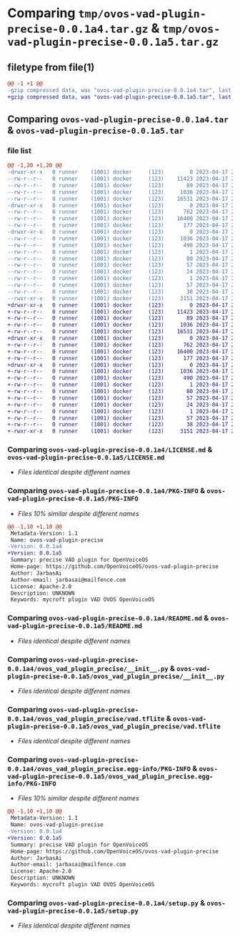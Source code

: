 # Comparing `tmp/ovos-vad-plugin-precise-0.0.1a4.tar.gz` & `tmp/ovos-vad-plugin-precise-0.0.1a5.tar.gz`

## filetype from file(1)

```diff
@@ -1 +1 @@
-gzip compressed data, was "ovos-vad-plugin-precise-0.0.1a4.tar", last modified: Mon Apr 17 21:29:26 2023, max compression
+gzip compressed data, was "ovos-vad-plugin-precise-0.0.1a5.tar", last modified: Mon Apr 17 21:29:49 2023, max compression
```

## Comparing `ovos-vad-plugin-precise-0.0.1a4.tar` & `ovos-vad-plugin-precise-0.0.1a5.tar`

### file list

```diff
@@ -1,20 +1,20 @@
-drwxr-xr-x   0 runner    (1001) docker     (123)        0 2023-04-17 21:29:26.741860 ovos-vad-plugin-precise-0.0.1a4/
--rw-r--r--   0 runner    (1001) docker     (123)    11423 2023-04-17 21:29:19.000000 ovos-vad-plugin-precise-0.0.1a4/LICENSE.md
--rw-r--r--   0 runner    (1001) docker     (123)       89 2023-04-17 21:29:19.000000 ovos-vad-plugin-precise-0.0.1a4/MANIFEST.in
--rw-r--r--   0 runner    (1001) docker     (123)     1036 2023-04-17 21:29:26.741860 ovos-vad-plugin-precise-0.0.1a4/PKG-INFO
--rw-r--r--   0 runner    (1001) docker     (123)    16531 2023-04-17 21:29:19.000000 ovos-vad-plugin-precise-0.0.1a4/README.md
-drwxr-xr-x   0 runner    (1001) docker     (123)        0 2023-04-17 21:29:26.737860 ovos-vad-plugin-precise-0.0.1a4/ovos_vad_plugin_precise/
--rw-r--r--   0 runner    (1001) docker     (123)      762 2023-04-17 21:29:19.000000 ovos-vad-plugin-precise-0.0.1a4/ovos_vad_plugin_precise/__init__.py
--rw-r--r--   0 runner    (1001) docker     (123)    16400 2023-04-17 21:29:19.000000 ovos-vad-plugin-precise-0.0.1a4/ovos_vad_plugin_precise/vad.tflite
--rw-r--r--   0 runner    (1001) docker     (123)      177 2023-04-17 21:29:22.000000 ovos-vad-plugin-precise-0.0.1a4/ovos_vad_plugin_precise/version.py
-drwxr-xr-x   0 runner    (1001) docker     (123)        0 2023-04-17 21:29:26.737860 ovos-vad-plugin-precise-0.0.1a4/ovos_vad_plugin_precise.egg-info/
--rw-r--r--   0 runner    (1001) docker     (123)     1036 2023-04-17 21:29:26.000000 ovos-vad-plugin-precise-0.0.1a4/ovos_vad_plugin_precise.egg-info/PKG-INFO
--rw-r--r--   0 runner    (1001) docker     (123)      490 2023-04-17 21:29:26.000000 ovos-vad-plugin-precise-0.0.1a4/ovos_vad_plugin_precise.egg-info/SOURCES.txt
--rw-r--r--   0 runner    (1001) docker     (123)        1 2023-04-17 21:29:26.000000 ovos-vad-plugin-precise-0.0.1a4/ovos_vad_plugin_precise.egg-info/dependency_links.txt
--rw-r--r--   0 runner    (1001) docker     (123)       80 2023-04-17 21:29:26.000000 ovos-vad-plugin-precise-0.0.1a4/ovos_vad_plugin_precise.egg-info/entry_points.txt
--rw-r--r--   0 runner    (1001) docker     (123)       57 2023-04-17 21:29:26.000000 ovos-vad-plugin-precise-0.0.1a4/ovos_vad_plugin_precise.egg-info/requires.txt
--rw-r--r--   0 runner    (1001) docker     (123)       24 2023-04-17 21:29:26.000000 ovos-vad-plugin-precise-0.0.1a4/ovos_vad_plugin_precise.egg-info/top_level.txt
--rw-r--r--   0 runner    (1001) docker     (123)        1 2023-04-17 21:29:26.000000 ovos-vad-plugin-precise-0.0.1a4/ovos_vad_plugin_precise.egg-info/zip-safe
--rw-r--r--   0 runner    (1001) docker     (123)       57 2023-04-17 21:29:19.000000 ovos-vad-plugin-precise-0.0.1a4/requirements.txt
--rw-r--r--   0 runner    (1001) docker     (123)       38 2023-04-17 21:29:26.741860 ovos-vad-plugin-precise-0.0.1a4/setup.cfg
--rwxr-xr-x   0 runner    (1001) docker     (123)     3151 2023-04-17 21:29:19.000000 ovos-vad-plugin-precise-0.0.1a4/setup.py
+drwxr-xr-x   0 runner    (1001) docker     (123)        0 2023-04-17 21:29:49.475664 ovos-vad-plugin-precise-0.0.1a5/
+-rw-r--r--   0 runner    (1001) docker     (123)    11423 2023-04-17 21:29:40.000000 ovos-vad-plugin-precise-0.0.1a5/LICENSE.md
+-rw-r--r--   0 runner    (1001) docker     (123)       89 2023-04-17 21:29:40.000000 ovos-vad-plugin-precise-0.0.1a5/MANIFEST.in
+-rw-r--r--   0 runner    (1001) docker     (123)     1036 2023-04-17 21:29:49.475664 ovos-vad-plugin-precise-0.0.1a5/PKG-INFO
+-rw-r--r--   0 runner    (1001) docker     (123)    16531 2023-04-17 21:29:40.000000 ovos-vad-plugin-precise-0.0.1a5/README.md
+drwxr-xr-x   0 runner    (1001) docker     (123)        0 2023-04-17 21:29:49.475664 ovos-vad-plugin-precise-0.0.1a5/ovos_vad_plugin_precise/
+-rw-r--r--   0 runner    (1001) docker     (123)      762 2023-04-17 21:29:40.000000 ovos-vad-plugin-precise-0.0.1a5/ovos_vad_plugin_precise/__init__.py
+-rw-r--r--   0 runner    (1001) docker     (123)    16400 2023-04-17 21:29:40.000000 ovos-vad-plugin-precise-0.0.1a5/ovos_vad_plugin_precise/vad.tflite
+-rw-r--r--   0 runner    (1001) docker     (123)      177 2023-04-17 21:29:45.000000 ovos-vad-plugin-precise-0.0.1a5/ovos_vad_plugin_precise/version.py
+drwxr-xr-x   0 runner    (1001) docker     (123)        0 2023-04-17 21:29:49.475664 ovos-vad-plugin-precise-0.0.1a5/ovos_vad_plugin_precise.egg-info/
+-rw-r--r--   0 runner    (1001) docker     (123)     1036 2023-04-17 21:29:49.000000 ovos-vad-plugin-precise-0.0.1a5/ovos_vad_plugin_precise.egg-info/PKG-INFO
+-rw-r--r--   0 runner    (1001) docker     (123)      490 2023-04-17 21:29:49.000000 ovos-vad-plugin-precise-0.0.1a5/ovos_vad_plugin_precise.egg-info/SOURCES.txt
+-rw-r--r--   0 runner    (1001) docker     (123)        1 2023-04-17 21:29:49.000000 ovos-vad-plugin-precise-0.0.1a5/ovos_vad_plugin_precise.egg-info/dependency_links.txt
+-rw-r--r--   0 runner    (1001) docker     (123)       80 2023-04-17 21:29:49.000000 ovos-vad-plugin-precise-0.0.1a5/ovos_vad_plugin_precise.egg-info/entry_points.txt
+-rw-r--r--   0 runner    (1001) docker     (123)       57 2023-04-17 21:29:49.000000 ovos-vad-plugin-precise-0.0.1a5/ovos_vad_plugin_precise.egg-info/requires.txt
+-rw-r--r--   0 runner    (1001) docker     (123)       24 2023-04-17 21:29:49.000000 ovos-vad-plugin-precise-0.0.1a5/ovos_vad_plugin_precise.egg-info/top_level.txt
+-rw-r--r--   0 runner    (1001) docker     (123)        1 2023-04-17 21:29:49.000000 ovos-vad-plugin-precise-0.0.1a5/ovos_vad_plugin_precise.egg-info/zip-safe
+-rw-r--r--   0 runner    (1001) docker     (123)       57 2023-04-17 21:29:40.000000 ovos-vad-plugin-precise-0.0.1a5/requirements.txt
+-rw-r--r--   0 runner    (1001) docker     (123)       38 2023-04-17 21:29:49.475664 ovos-vad-plugin-precise-0.0.1a5/setup.cfg
+-rwxr-xr-x   0 runner    (1001) docker     (123)     3151 2023-04-17 21:29:40.000000 ovos-vad-plugin-precise-0.0.1a5/setup.py
```

### Comparing `ovos-vad-plugin-precise-0.0.1a4/LICENSE.md` & `ovos-vad-plugin-precise-0.0.1a5/LICENSE.md`

 * *Files identical despite different names*

### Comparing `ovos-vad-plugin-precise-0.0.1a4/PKG-INFO` & `ovos-vad-plugin-precise-0.0.1a5/PKG-INFO`

 * *Files 10% similar despite different names*

```diff
@@ -1,10 +1,10 @@
 Metadata-Version: 1.1
 Name: ovos-vad-plugin-precise
-Version: 0.0.1a4
+Version: 0.0.1a5
 Summary: precise VAD plugin for OpenVoiceOS
 Home-page: https://github.com/OpenVoiceOS/ovos-vad-plugin-precise
 Author: JarbasAi
 Author-email: jarbasai@mailfence.com
 License: Apache-2.0
 Description: UNKNOWN
 Keywords: mycroft plugin VAD OVOS OpenVoiceOS
```

### Comparing `ovos-vad-plugin-precise-0.0.1a4/README.md` & `ovos-vad-plugin-precise-0.0.1a5/README.md`

 * *Files identical despite different names*

### Comparing `ovos-vad-plugin-precise-0.0.1a4/ovos_vad_plugin_precise/__init__.py` & `ovos-vad-plugin-precise-0.0.1a5/ovos_vad_plugin_precise/__init__.py`

 * *Files identical despite different names*

### Comparing `ovos-vad-plugin-precise-0.0.1a4/ovos_vad_plugin_precise/vad.tflite` & `ovos-vad-plugin-precise-0.0.1a5/ovos_vad_plugin_precise/vad.tflite`

 * *Files identical despite different names*

### Comparing `ovos-vad-plugin-precise-0.0.1a4/ovos_vad_plugin_precise.egg-info/PKG-INFO` & `ovos-vad-plugin-precise-0.0.1a5/ovos_vad_plugin_precise.egg-info/PKG-INFO`

 * *Files 10% similar despite different names*

```diff
@@ -1,10 +1,10 @@
 Metadata-Version: 1.1
 Name: ovos-vad-plugin-precise
-Version: 0.0.1a4
+Version: 0.0.1a5
 Summary: precise VAD plugin for OpenVoiceOS
 Home-page: https://github.com/OpenVoiceOS/ovos-vad-plugin-precise
 Author: JarbasAi
 Author-email: jarbasai@mailfence.com
 License: Apache-2.0
 Description: UNKNOWN
 Keywords: mycroft plugin VAD OVOS OpenVoiceOS
```

### Comparing `ovos-vad-plugin-precise-0.0.1a4/setup.py` & `ovos-vad-plugin-precise-0.0.1a5/setup.py`

 * *Files identical despite different names*


